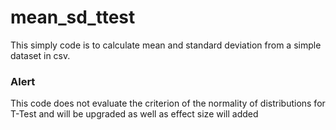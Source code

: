 # mean_sd_ttest

This simply code is to calculate mean and standard deviation from a simple dataset in csv.

### Alert
This code does not evaluate the criterion of the normality of distributions for T-Test and will be upgraded as well as effect size will added
